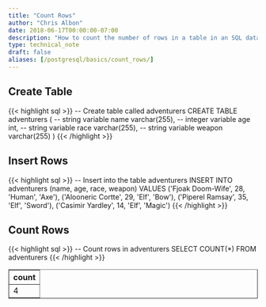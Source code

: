 ```yaml
---
title: "Count Rows"
author: "Chris Albon"
date: 2018-06-17T00:00:00-07:00
description: "How to count the number of rows in a table in an SQL database."
type: technical_note
draft: false
aliases: [/postgresql/basics/count_rows/]
---
```


## Create Table

{{< highlight sql >}}
-- Create table called adventurers
CREATE TABLE adventurers (
    -- string variable
    name varchar(255),
    -- integer variable
    age int,
    -- string variable
    race varchar(255),
    -- string variable
    weapon varchar(255)
)
{{< /highlight >}}

## Insert Rows

{{< highlight sql >}}
-- Insert into the table adventurers
INSERT INTO adventurers (name, age, race, weapon)
VALUES ('Fjoak Doom-Wife', 28, 'Human', 'Axe'),
       ('Alooneric Cortte', 29, 'Elf', 'Bow'),
       ('Piperel Ramsay', 35, 'Elf', 'Sword'),
       ('Casimir Yardley', 14, 'Elf', 'Magic')
{{< /highlight >}}

## Count Rows

{{< highlight sql >}}
-- Count rows in adventurers
SELECT COUNT(*) FROM adventurers
{{< /highlight >}}
<table border="1" style="border-collapse:collapse">
<tr><th>count</th></tr>
<tr><td>4</td></tr></table>
